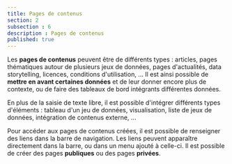 ```yaml
---
title: Pages de contenus
section: 2
subsection : 6
description : Pages de contenus
published: true
---
```


Les **pages de contenus** peuvent être de différents types : articles, pages thématiques autour de plusieurs jeux de données, pages d'actualités, data storytelling, licences, conditions d'utilisation, ...  Il est ainsi possible de **mettre en avant certaines données** et de leur donner encore plus de contexte, ou de faire des tableaux de bord intégrants différentes données.

En plus de la saisie de texte libre, il est possible d'intégrer différents types d'éléments : tableau d'un jeu de données, visualisation, liste de jeux de données, intégration de contenus externe, ...

Pour accéder aux pages de contenus créées, il est possible de renseigner des liens dans la barre de navigation. Les liens peuvent apparaître directement dans la barre, ou dans un menu ajouté à celle-ci. Il est possible de créer des pages **publiques** ou des pages **privées**.
